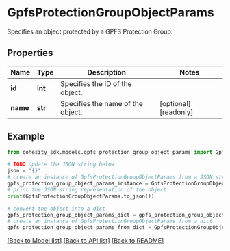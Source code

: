 # GpfsProtectionGroupObjectParams

Specifies an object protected by a GPFS Protection Group.

## Properties

Name | Type | Description | Notes
------------ | ------------- | ------------- | -------------
**id** | **int** | Specifies the ID of the object. | 
**name** | **str** | Specifies the name of the object. | [optional] [readonly] 

## Example

```python
from cohesity_sdk.models.gpfs_protection_group_object_params import GpfsProtectionGroupObjectParams

# TODO update the JSON string below
json = "{}"
# create an instance of GpfsProtectionGroupObjectParams from a JSON string
gpfs_protection_group_object_params_instance = GpfsProtectionGroupObjectParams.from_json(json)
# print the JSON string representation of the object
print(GpfsProtectionGroupObjectParams.to_json())

# convert the object into a dict
gpfs_protection_group_object_params_dict = gpfs_protection_group_object_params_instance.to_dict()
# create an instance of GpfsProtectionGroupObjectParams from a dict
gpfs_protection_group_object_params_from_dict = GpfsProtectionGroupObjectParams.from_dict(gpfs_protection_group_object_params_dict)
```
[[Back to Model list]](../README.md#documentation-for-models) [[Back to API list]](../README.md#documentation-for-api-endpoints) [[Back to README]](../README.md)


